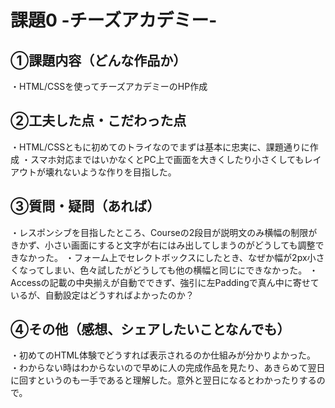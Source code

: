 # 課題0 -チーズアカデミー-

## ①課題内容（どんな作品か）
・HTML/CSSを使ってチーズアカデミーのHP作成

## ②工夫した点・こだわった点
・HTML/CSSともに初めてのトライなのでまずは基本に忠実に、課題通りに作成
・スマホ対応まではいかなくとPC上で画面を大きくしたり小さくしてもレイアウトが壊れないような作りを目指した。

## ③質問・疑問（あれば）
・レスポンシブを目指したところ、Courseの2段目が説明文のみ横幅の制限がきかず、小さい画面にすると文字が右にはみ出してしまうのがどうしても調整できなかった。
・フォーム上でセレクトボックスにしたとき、なぜか幅が2px小さくなってしまい、色々試したがどうしても他の横幅と同じにできなかった。
・Accessの記載の中央揃えが自動でできず、強引に左Paddingで真ん中に寄せているが、自動設定はどうすればよかったのか？

## ④その他（感想、シェアしたいことなんでも）
・初めてのHTML体験でどうすれば表示されるのか仕組みが分かりよかった。
・わからない時はわからないので早めに人の完成作品を見たり、あきらめて翌日に回すというのも一手であると理解した。意外と翌日になるとわかったりするので。
